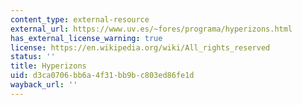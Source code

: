 ```yaml
---
content_type: external-resource
external_url: https://www.uv.es/~fores/programa/hyperizons.html
has_external_license_warning: true
license: https://en.wikipedia.org/wiki/All_rights_reserved
status: ''
title: Hyperizons
uid: d3ca0706-bb6a-4f31-bb9b-c803ed86fe1d
wayback_url: ''
---
```

